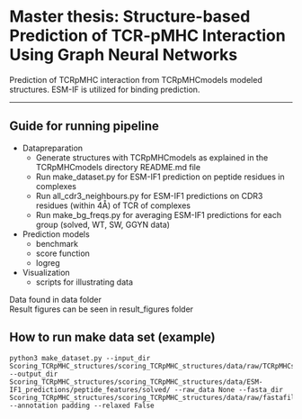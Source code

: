 # Master thesis: Structure-based Prediction of TCR-pMHC Interaction Using Graph Neural Networks
Prediction of TCRpMHC interaction from TCRpMHCmodels modeled structures. ESM-IF is utilized for binding prediction.

------------

Guide for running pipeline 
------------
- Datapreparation
    + Generate structures with TCRpMHCmodels as explained in the TCRpMHCmodels directory README.md file 
    + Run make_dataset.py for ESM-IF1 prediction on peptide residues in complexes 
    + Run all_cdr3_neighbours.py for ESM-IF1 predictions on CDR3 residues (within 4Å) of TCR of complexes
    + Run make_bg_freqs.py for averaging ESM-IF1 predictions for each group (solved, WT, SW, GGYN data) 
- Prediction models
    + benchmark 
    + score function 
    + logreg 
- Visualization
    + scripts for illustrating data 

Data found in data folder \
Result figures can be seen in result_figures folder 

How to run make data set (example)
------------
    python3 make_dataset.py --input_dir Scoring_TCRpMHC_structures/scoring_TCRpMHC_structures/data/raw/TCRpMHCstructures/solved/ --output_dir Scoring_TCRpMHC_structures/scoring_TCRpMHC_structures/data/ESM-IF1_predictions/peptide_features/solved/ --raw_data None --fasta_dir Scoring_TCRpMHC_structures/scoring_TCRpMHC_structures/data/raw/fastafiles/solved_WT/ --annotation padding --relaxed False
